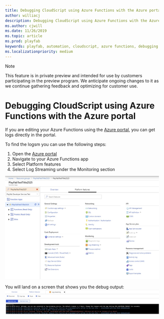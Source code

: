 ```yaml
---
title: Debugging CloudScript using Azure Functions with the Azure portal
author: williacj
description: Debugging CloudScript using Azure Functions with the Azure portal
ms.author: cjwill
ms.date: 11/26/2019
ms.topic: article
ms.prod: playfab
keywords: playfab, automation, cloudscript, azure functions, debugging
ms.localizationpriority: medium
---
```

> [!NOTE]
> This feature is in private preview and intended for use by customers participating in the preview program.  We anticipate ongoing changes to it as we continue gathering feedback and optimizing for customer use.

# Debugging CloudScript using Azure Functions with the Azure portal 

If you are editing your Azure Functions using the [Azure portal](https://portal.azure.com), you can get logs directly in the portal.

To find the logsm you can use the following steps:
1) Open the [Azure portal](https://portal.azure.com)
2) Navigate to your Azure Functions app
3) Select Platform features 
4) Select Log Streaming under the Monitoring section
 
 ![Step 1 of debugging CloudScript Using Azure Functions with the Azure Portal](media/CloudScript-AF-Azure-Debug-01.jpg)


You will land on a screen that shows you the debug output:
 ![Step 2 of debugging CloudScript Using Azure Functions with the Azure Portal](media/CloudScript-AF-Azure-Debug-02.jpg)
